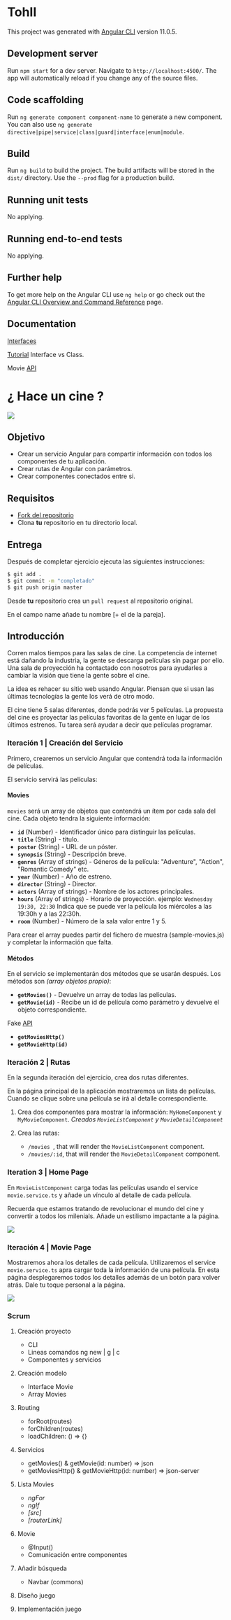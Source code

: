 # TohII

This project was generated with [Angular CLI](https://github.com/angular/angular-cli) version 11.0.5.

## Development server

Run `npm start` for a dev server. Navigate to `http://localhost:4500/`. The app will automatically reload if you change any of the source files.

## Code scaffolding

Run `ng generate component component-name` to generate a new component. You can also use `ng generate directive|pipe|service|class|guard|interface|enum|module`.

## Build

Run `ng build` to build the project. The build artifacts will be stored in the `dist/` directory. Use the `--prod` flag for a production build.

## Running unit tests

No applying.

## Running end-to-end tests

No applying.

## Further help

To get more help on the Angular CLI use `ng help` or go check out the [Angular CLI Overview and Command Reference](https://angular.io/cli) page.

## Documentation

[Interfaces](https://stackoverflow.com/questions/40973074/difference-between-interfaces-and-classes-in-typescript)

[Tutorial](https://ultimatecourses.com/blog/classes-vs-interfaces-in-typescript) Interface vs Class.

Movie [API](https://www.themoviedb.org/documentation/api)


# ¿ Hace un cine ?

![](https://imgur.com/nPVcCjj.jpg)

## Objetivo

- Crear un servicio Angular para compartir información con todos los componentes de tu aplicación.
- Crear rutas de Angular con parámetros.
- Crear componentes conectados entre si.

## Requisitos

- [Fork del repositorio](https://guides.github.com/activities/forking/)
- Clona **tu** repositorio en tu directorio local.

## Entrega

Después de completar ejercicio ejecuta las siguientes instrucciones:

```bash
$ git add .
$ git commit -m "completado"
$ git push origin master
```

Desde **tu** repositorio crea un `pull request` al repositorio original.

En el campo name añade tu nombre [+ el de la pareja].

## Introducción

Corren malos tiempos para las salas de cine. La competencia de internet está dañando la industria, la gente se descarga películas sin pagar por ello. Una sala de proyección ha contactado con nosotros para ayudarles a cambiar la visión que tiene la gente sobre el cine.

La idea es rehacer su sitio web usando Angular. Piensan que si usan las últimas tecnologías la gente los verá de otro modo.

El cine tiene 5 salas diferentes, donde podrás ver 5 películas. La propuesta del cine es proyectar las películas favoritas de la gente en lugar de los últimos estrenos. Tu tarea será ayudar a decir que películas programar.


### Iteración 1 | Creación del Servicio

Primero, crearemos un servicio Angular que contendrá toda la información de películas.

El servicio servirá las películas:

#### Movies

`movies` será un array de objetos que contendrá un ítem por cada sala del cine. Cada objeto tendra la siguiente información:

- **`id`** (Number) - Identificador único para distinguir las películas.
- **`title`** (String) - título.
- **`poster`** (String) - URL de un póster.
- **`synopsis`** (String) - Descripción breve.
- **`genres`** (Array of strings) - Géneros de la película: "Adventure", "Action", "Romantic Comedy" etc.
- **`year`** (Number) - Año de estreno.
- **`director`** (String) - Director.
- **`actors`** (Array of strings) - Nombre de los actores principales.
- **`hours`** (Array of strings) - Horario de proyección. ejemplo: `Wednesday 19:30, 22:30` Indica que se puede ver la película los miércoles a las  19:30h y a las 22:30h.
- **`room`** (Number) - Número de la sala valor entre 1 y 5.

Para crear el array puedes partir del fichero de muestra (sample-movies.js) y completar la información que falta. 

#### Métodos

En el servicio se implementarán dos métodos que se usarán después. Los métodos son *(array objetos propio)*:

- **`getMovies()`** - Devuelve un array de todas las películas.
- **`getMovie(id)`** - Recibe un id de película como parámetro y devuelve el objeto correspondiente.

Fake [API](https://my-json-server.typicode.com/naranjito72/hace-un-cine/movies)

- **`getMoviesHttp()`** 
- **`getMovieHttp(id)`** 

### Iteración 2 | Rutas

En la segunda iteración del ejercicio, crea dos rutas diferentes.

En la página principal de la aplicación mostraremos un lista de películas. Cuando se clique sobre una película se irá al detalle correspondiente.

1. Crea dos componentes para mostrar la información: `MyHomeComponent` y `MyMovieComponent`. *Creados `MovieListComponent` y `MovieDetailComponent`*

2. Crea las rutas:
   - `/movies `, that will render the `MovieListComponent` component.
   - `/movies/:id`, that will render the `MovieDetailComponent` component.


### Iteration 3 | Home Page

En `MovieListComponent` carga todas las películas usando el service  `movie.service.ts` y añade un vínculo al detalle de cada película.

Recuerda que estamos tratando de revolucionar el mundo del cine y convertir a todos los milenials. Añade un estilismo impactante a la página.

![](https://imgur.com/ho1XP03.png)

### Iteración 4 | Movie Page

Mostraremos ahora los detalles de cada película. Utilizaremos el service `movie.service.ts` apra cargar toda la información de una película. En esta página desplegaremos todos los detalles además de un botón para volver atrás.
Dale tu toque personal a la página.

![](https://imgur.com/kTenY67.png)

### Scrum

1. Creaci&oacute;n proyecto
	- CLI
	- Lineas comandos ng new | g | c
	- Componentes y servicios

2. Creación modelo
	- Interface Movie
	- Array Movies
	
3. Routing
	- forRoot(routes)
	- forChildren(routes)
	- loadChildren: () => {}
	
4. Servicios
	- getMovies() & getMovie(id: number) => json
	- getMoviesHttp() & getMovieHttp(id: number) => json-server
	
5. Lista Movies
	- *ngFor*
	- *ngIf*
	- *[src]*
	- *[routerLink]*
	
6. Movie
	- @Input()
	- Comunicaci&oacute;n entre componentes

7. A&ntilde;adir b&uacute;squeda
	- Navbar (commons)
	
8. Dise&ntilde;o juego

9. Implementaci&oacute;n juego

	

